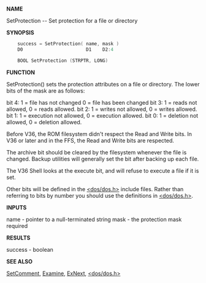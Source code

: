 
**NAME**

SetProtection -- Set protection for a file or directory

**SYNOPSIS**

```c
    success = SetProtection( name, mask )
    D0                       D1    D2:4

    BOOL SetProtection (STRPTR, LONG)

```
**FUNCTION**

SetProtection() sets the protection attributes on a file or
directory. The lower bits of the mask are as follows:

bit 4: 1 = file has not changed         0 = file has been changed
bit 3: 1 = reads not allowed,           0 = reads allowed.
bit 2: 1 = writes not allowed,          0 = writes allowed.
bit 1: 1 = execution not allowed,       0 = execution allowed.
bit 0: 1 = deletion not allowed,        0 = deletion allowed.

Before V36, the ROM filesystem didn't respect the Read and Write
bits.  In V36 or later and in the FFS, the Read and Write
bits are respected.

The archive bit should be cleared by the filesystem whenever the file
is changed.  Backup utilities will generally set the bit after
backing up each file.

The V36 Shell looks at the execute bit, and will refuse to execute
a file if it is set.

Other bits will be defined in the [&#060;dos/dos.h&#062;](_0068.md) include files.  Rather
than referring to bits by number you should use the definitions in
[&#060;dos/dos.h&#062;](_0068.md).

**INPUTS**

name - pointer to a null-terminated string
mask - the protection mask required

**RESULTS**

success - boolean

**SEE ALSO**

[SetComment](SetComment.md), [Examine](Examine.md), [ExNext](ExNext.md), [&#060;dos/dos.h&#062;](_0068.md)
